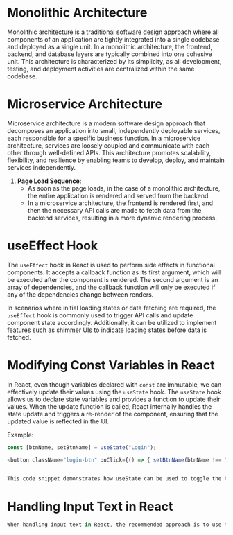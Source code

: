 # Monolithic Architecture

Monolithic architecture is a traditional software design approach where all components of an application are tightly integrated into a single codebase and deployed as a single unit. In a monolithic architecture, the frontend, backend, and database layers are typically combined into one cohesive unit. This architecture is characterized by its simplicity, as all development, testing, and deployment activities are centralized within the same codebase.

# Microservice Architecture

Microservice architecture is a modern software design approach that decomposes an application into small, independently deployable services, each responsible for a specific business function. In a microservice architecture, services are loosely coupled and communicate with each other through well-defined APIs. This architecture promotes scalability, flexibility, and resilience by enabling teams to develop, deploy, and maintain services independently.

1. **Page Load Sequence**:
   - As soon as the page loads, in the case of a monolithic architecture, the entire application is rendered and served from the backend.
   - In a microservice architecture, the frontend is rendered first, and then the necessary API calls are made to fetch data from the backend services, resulting in a more dynamic rendering process.

# useEffect Hook

The `useEffect` hook in React is used to perform side effects in functional components. It accepts a callback function as its first argument, which will be executed after the component is rendered. The second argument is an array of dependencies, and the callback function will only be executed if any of the dependencies change between renders.

In scenarios where initial loading states or data fetching are required, the `useEffect` hook is commonly used to trigger API calls and update component state accordingly. Additionally, it can be utilized to implement features such as shimmer UIs to indicate loading states before data is fetched.

# Modifying Const Variables in React

In React, even though variables declared with `const` are immutable, we can effectively update their values using the `useState` hook. The `useState` hook allows us to declare state variables and provides a function to update their values. When the update function is called, React internally handles the state update and triggers a re-render of the component, ensuring that the updated value is reflected in the UI.

Example:
```javascript
const [btnName, setBtnName] = useState("Login");

<button className="login-btn" onClick={() => { setBtnName(btnName !== "Login" ? "Login" : "Logout") }}>{btnName}</button>


This code snippet demonstrates how useState can be used to toggle the text of a button between "Login" and "Logout" when clicked.
```

# Handling Input Text in React
``` js
When handling input text in React, the recommended approach is to use the useState hook to manage the state of the input value and the onChange event to update the state in response to user input. By maintaining the input value in component state, React ensures that the UI stays synchronized with the user's input and enables additional functionality such as form validation and controlled components.
